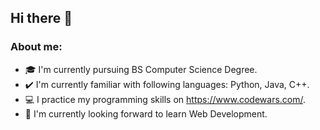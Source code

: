## Hi there 👋

### About me:

- :mortar_board: I'm currently pursuing BS Computer Science Degree.
- ✔️ I'm currently familiar with following languages: Python, Java, C++.
- :computer: I practice my programming skills on https://www.codewars.com/.
- :thought_balloon: I'm currently looking forward to learn Web Development.

